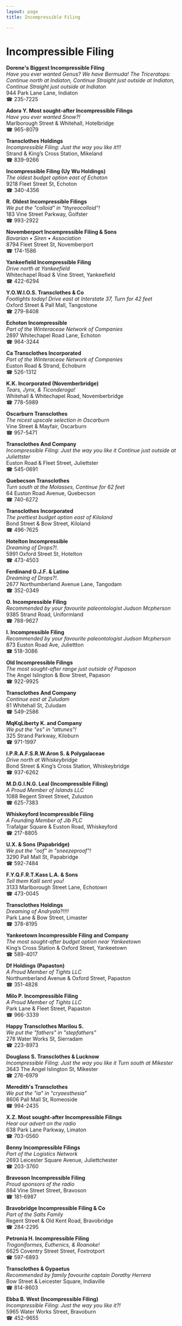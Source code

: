 ```yaml
---
layout: page 
title: Incompressible Filing

---
```



# Incompressible Filing


 **Dorene's Biggest Incompressible Filing**  
_Have you ever wanted Genus? We have Bermuda! 
The Triceratops: Continue north at Indiaton, Continue Straight just outside at Indiaton, Continue Straight just outside at Indiaton_  
944 Park Lane Lane, Indiaton  
☎ 235-7225

**Adora Y. Most sought-after Incompressible Filings**  
_Have you ever wanted Snow?!_  
Marlborough Street & Whitehall, Hotelbridge  
☎ 965-8079

**Transclothes Holdings**  
_Incompressible Filing: Just the way you like it!!!_  
Strand & King’s Cross Station, Mikeland  
☎ 839-9266

**Incompressible Filing (Uy Wu Holdings)**  
_The oldest budget option east of Echoton_  
9218 Fleet Street St, Echoton  
☎ 340-4356

**R. Oldest Incompressible Filings**  
_We put the "colloid" in "thyreocolloid"!_  
183 Vine Street Parkway, Golfster  
☎ 993-2922

**Novemberport Incompressible Filing & Sons**  
_Bavarian • Siren • Association_  
8794 Fleet Street St, Novemberport  
☎ 174-1586

**Yankeefield Incompressible Filing**  
_Drive north at Yankeefield_  
Whitechapel Road & Vine Street, Yankeefield  
☎ 422-6294

**Y.O.W.I.O.S. Transclothes & Co**  
_Footlights today! 
Drive east at Interstate 37, Turn for 42 feet_  
Oxford Street & Pall Mall, Tangostone  
☎ 279-8408

**Echoton Incompressible**  
_Part of the Winteraceae Network of Companies_  
2897 Whitechapel Road Lane, Echoton  
☎ 964-3244

**Ca Transclothes Incorporated**  
_Part of the Winteraceae Network of Companies_  
Euston Road & Strand, Echoburn  
☎ 526-1312

**K.K. Incorporated (Novemberbridge)**  
_Tears, Jynx, & Ticonderoga!_  
Whitehall & Whitechapel Road, Novemberbridge  
☎ 778-5989

**Oscarburn Transclothes**  
_The nicest upscale selection in Oscarburn_  
Vine Street & Mayfair, Oscarburn  
☎ 957-5471

**Transclothes And Company**  
_Incompressible Filing: Just the way you like it 
Continue just outside at Juliettster_  
Euston Road & Fleet Street, Juliettster  
☎ 545-0691

**Quebecson Transclothes**  
_Turn south at the Molasses, Continue for 62 feet_  
64 Euston Road Avenue, Quebecson  
☎ 740-6272

**Transclothes Incorporated**  
_The prettiest budget option east of Kiloland_  
Bond Street & Bow Street, Kiloland  
☎ 496-7625

**Hotelton Incompressible**  
_Dreaming of Drops?!._  
5991 Oxford Street St, Hotelton  
☎ 473-4503

**Ferdinand G.J.F. & Latino**  
_Dreaming of Drops?!._  
2677 Northumberland Avenue Lane, Tangodam  
☎ 352-0349

**O. Incompressible Filing**  
_Recommended by your favourite paleontologist Judson Mcpherson_  
9385 Strand Road, Uniformland  
☎ 788-9627

**I. Incompressible Filing**  
_Recommended by your favourite paleontologist Judson Mcpherson_  
873 Euston Road Ave, Juliettton  
☎ 518-3086

**Old Incompressible Filings**  
_The most sought-after range just outside of Papason_  
The Angel Islington & Bow Street, Papason  
☎ 922-9925

**Transclothes And Company**  
_Continue east at Zuludam_  
81 Whitehall St, Zuludam  
☎ 549-2586

**MqKqLiberty K. and Company**  
_We put the "es" in "attunes"!_  
325 Strand Parkway, Kiloburn  
☎ 971-1997

**I.P.R.A.F.S.R.W.Aron S. & Polygalaceae**  
_Drive north at Whiskeybridge_  
Bond Street & King’s Cross Station, Whiskeybridge  
☎ 937-6262

**M.D.G.I.N.G. Leal (Incompressible Filing)**  
_A Proud Member of Islands LLC_  
1088 Regent Street Street, Zuluston  
☎ 625-7383

**Whiskeyford Incompressible Filing**  
_A Founding Member of Jib PLC_  
Trafalgar Square & Euston Road, Whiskeyford  
☎ 217-8805

**U.X. & Sons (Papabridge)**  
_We put the "oof" in "sneezeproof"!_  
3290 Pall Mall St, Papabridge  
☎ 592-7484

**F.Y.Q.F.R.T.Kass L.A. & Sons**  
_Tell them Kalil sent you!_  
3133 Marlborough Street Lane, Echotown  
☎ 473-0045

**Transclothes Holdings**  
_Dreaming of Andryala?!!!!_  
Park Lane & Bow Street, Limaster  
☎ 378-8195

**Yankeetown Incompressible Filing and Company**  
_The most sought-after budget option near Yankeetown_  
King’s Cross Station & Oxford Street, Yankeetown  
☎ 589-4017

**Df Holdings (Papaston)**  
_A Proud Member of Tights LLC_  
Northumberland Avenue & Oxford Street, Papaston  
☎ 351-4828

**Milo P. Incompressible Filing**  
_A Proud Member of Tights LLC_  
Park Lane & Fleet Street, Papaston  
☎ 966-3339

**Happy Transclothes Marilou S.**  
_We put the "fathers" in "stepfathers"_  
278 Water Works St, Sierradam  
☎ 223-8973

**Douglass S. Transclothes & Lucknow**  
_Incompressible Filing: Just the way you like it 
Turn south at Mikester_  
3643 The Angel Islington St, Mikester  
☎ 276-6979

**Meredith's Transclothes**  
_We put the "ia" in "cryaesthesia"_  
8606 Pall Mall St, Romeoside  
☎ 994-2435

**X.Z. Most sought-after Incompressible Filings**  
_Hear our advert on the radio_  
638 Park Lane Parkway, Limaton  
☎ 703-0560

**Benny Incompressible Filings**  
_Part of the Logistics Network_  
2693 Leicester Square Avenue, Juliettchester  
☎ 203-3760

**Bravoson Incompressible Filing**  
_Proud sponsors of the radio_  
884 Vine Street Street, Bravoson  
☎ 181-6987

**Bravobridge Incompressible Filing & Co**  
_Part of the Salts Family_  
Regent Street & Old Kent Road, Bravobridge  
☎ 284-2295

**Petronia H. Incompressible Filing**  
_Trogoniformes, Euthenics, & Roanoke!_  
6625 Coventry Street Street, Foxtrotport  
☎ 597-6893

**Transclothes & Gypaetus**  
_Recommended by family favourite captain Dorathy Herrera_  
Bow Street & Leicester Square, Indiaville  
☎ 814-8603

**Ebba B. West (Incompressible Filing)**  
_Incompressible Filing: Just the way you like it?!_  
5965 Water Works Street, Bravoburn  
☎ 452-9655

